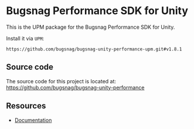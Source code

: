 Bugsnag Performance SDK for Unity
===========

This is the UPM package for the Bugsnag Performance SDK for Unity.

Install it via `UPM`:
```
https://github.com/bugsnag/bugsnag-unity-performance-upm.git#v1.8.1
```

## Source code

The source code for this project is located at: https://github.com/bugsnag/bugsnag-unity-performance

## Resources

* [Documentation](https://docs.bugsnag.com/performance/unity/)
